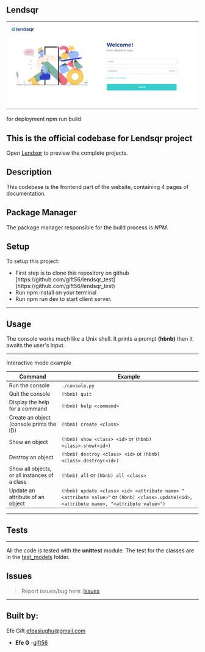 ## Lendsqr

<img src="public/projectPic.png" width="800">

for deployment npm run build

## This is the official codebase for Lendsqr project

Open [Lendsqr](https://) to preview the complete projects.

## Description

This codebase is the frontend part of the website, containing 4 pages of documentation.

## Package Manager

The package manager responsible for the build process is _NPM_.

## Setup

To setup this project:

<ul style="list-style=none;">
<li>First step is to clone this repository on github [https://github.com/gift56/lendsqr_test](https://github.com/gift56/lendsqr_test)</li>
<li>Run npm install on your terminal</li>
<li>Run npm run dev to start client server.</li>
</ul>

---

## Usage

The console works much like a Unix shell.
It prints a prompt **(hbnb)** then it awaits the user's input.

---

Interactive mode example

| Command                                       | Example                                                                                                                                   |
| --------------------------------------------- | ----------------------------------------------------------------------------------------------------------------------------------------- |
| Run the console                               | `./console.py`                                                                                                                            |
| Quit the console                              | `(hbnb) quit`                                                                                                                             |
| Display the help for a command                | `(hbnb) help <command>`                                                                                                                   |
| Create an object (console prints the ID)      | `(hbnb) create <class>`                                                                                                                   |
| Show an object                                | `(hbnb) show <class> <id>` or `(hbnb) <class>.show(<id>)`                                                                                 |
| Destroy an object                             | `(hbnb) destroy <class> <id>` or `(hbnb) <class>.destroy(<id>)`                                                                           |
| Show all objects, or all instances of a class | `(hbnb) all` or `(hbnb) all <class>`                                                                                                      |
| Update an attribute of an object              | `(hbnb) update <class> <id> <attribute name> "<attribute value>"` or `(hbnb) <class>.update(<id>, <attribute name>, "<attribute value>")` |

---

## Tests

---

All the code is tested with the **unittest** module.
The test for the classes are in the [test_models](./tests/test_models/) folder.

## Issues

> Report issues/bug here: [Issues](https://github.com/gift56)

---

## Built by:

Efe Gift <efeasiughu@gmail.com>

- **Efe G** -[gift56](https://github.com/gift56)
